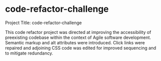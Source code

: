 # code-refactor-challenge
Project Title: code-refactor-challenge

This code refactor project was directed at improving the accessibility of preexisting codebase within the context of Agile software development. Semantic markup and alt attributes were introduced. Click links were repaired and adjoining CSS code was edited for improved sequencing and to mitigate redundancy. 

